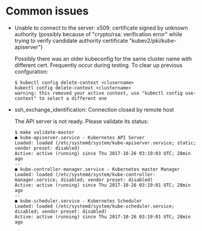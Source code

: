 # Common issues

* Unable to connect to the server: x509: certificate signed by unknown authority (possibly because of "crypto/rsa: verification error" while trying to verify candidate authority certificate "kubev2/pki/kube-apiserver")

    Possibly there was an older kubeconfig for the same cluster name with different cert. Frequently occur during testing. To clear up previous confguration:

    ```console
    $ kubectl config delete-context <clusername>
    kubectl config delete-context <clustername>
    warning: this removed your active context, use "kubectl config use-context" to select a different one
    ```

* ssh_exchange_identification: Connection closed by remote host

    The API server is not ready. Please validate its status:

    ```console
    $ make validate-master
    ● kube-apiserver.service - Kubernetes API Server
    Loaded: loaded (/etc/systemd/system/kube-apiserver.service; static; vendor preset: disabled)
    Active: active (running) since Thu 2017-10-26 03:19:03 UTC; 28min ago
    --
    ● kube-controller-manager.service - Kubernetes master Manager
    Loaded: loaded (/etc/systemd/system/kube-controller-manager.service; disabled; vendor preset: disabled)
    Active: active (running) since Thu 2017-10-26 03:19:01 UTC; 28min ago
    --
    ● kube-scheduler.service - Kubernetes Scheduler
    Loaded: loaded (/etc/systemd/system/kube-scheduler.service; disabled; vendor preset: disabled)
    Active: active (running) since Thu 2017-10-26 03:19:01 UTC; 28min ago
    ```